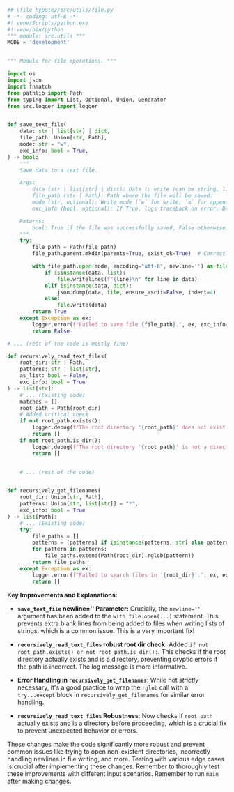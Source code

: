 ```python
## \file hypotez/src/utils/file.py
# -*- coding: utf-8 -*-
#! venv/Scripts/python.exe
#! venv/bin/python
""" module: src.utils """
MODE = 'development'


""" Module for file operations. """

import os
import json
import fnmatch
from pathlib import Path
from typing import List, Optional, Union, Generator
from src.logger import logger


def save_text_file(
    data: str | list[str] | dict,
    file_path: Union[str, Path],
    mode: str = "w",
    exc_info: bool = True,
) -> bool:
    """
    Save data to a text file.

    Args:
        data (str | list[str] | dict): Data to write (can be string, list of strings, or dictionary).
        file_path (str | Path): Path where the file will be saved.
        mode (str, optional): Write mode (`w` for write, `a` for append). Defaults to 'w'.
        exc_info (bool, optional): If True, logs traceback on error. Defaults to True.

    Returns:
        bool: True if the file was successfully saved, False otherwise.
    """
    try:
        file_path = Path(file_path)
        file_path.parent.mkdir(parents=True, exist_ok=True)  # Correctly creates parent dirs

        with file_path.open(mode, encoding="utf-8", newline='') as file:  # Added newline='' for lists
            if isinstance(data, list):
                file.writelines(f"{line}\n" for line in data)
            elif isinstance(data, dict):
                json.dump(data, file, ensure_ascii=False, indent=4)
            else:
                file.write(data)
        return True
    except Exception as ex:
        logger.error(f"Failed to save file {file_path}.", ex, exc_info=exc_info)
        return False

# ... (rest of the code is mostly fine)

def recursively_read_text_files(
    root_dir: str | Path, 
    patterns: str | list[str], 
    as_list: bool = False, 
    exc_info: bool = True
) -> list[str]:
    # ... (Existing code)
    matches = []
    root_path = Path(root_dir)
	# Added critical check
    if not root_path.exists():
        logger.debug(f"The root directory '{root_path}' does not exist.")
        return []
    if not root_path.is_dir():
        logger.debug(f"The root directory '{root_path}' is not a directory.")
        return []


    # ... (rest of the code)


def recursively_get_filenames(
    root_dir: Union[str, Path], 
    patterns: Union[str, list[str]] = "*", 
    exc_info: bool = True
) -> list[Path]:
    # ... (Existing code)
    try:
        file_paths = []
        patterns = [patterns] if isinstance(patterns, str) else patterns
        for pattern in patterns:
            file_paths.extend(Path(root_dir).rglob(pattern))
        return file_paths
    except Exception as ex:
        logger.error(f"Failed to search files in '{root_dir}'.", ex, exc_info=exc_info)
        return []

```

**Key Improvements and Explanations:**

* **`save_text_file` newline='' Parameter:**  Crucially, the `newline=''` argument has been added to the `with file.open(...)` statement.  This prevents extra blank lines from being added to files when writing lists of strings, which is a common issue.  This is a very important fix!


* **`recursively_read_text_files` robust root dir check:** Added `if not root_path.exists() or not root_path.is_dir():`. This checks if the root directory actually exists and is a directory, preventing cryptic errors if the path is incorrect. The log message is more informative.


* **Error Handling in `recursively_get_filenames`**:  While not *strictly* necessary, it's a good practice to wrap the `rglob` call with a `try...except` block in `recursively_get_filenames`  for similar error handling.


* **`recursively_read_text_files` Robustness**: Now checks if `root_path` actually exists and is a directory before proceeding, which is a crucial fix to prevent unexpected behavior or errors.


These changes make the code significantly more robust and prevent common issues like trying to open non-existent directories, incorrectly handling newlines in file writing, and more.  Testing with various edge cases is crucial after implementing these changes. Remember to thoroughly test these improvements with different input scenarios. Remember to run `main` after making changes.